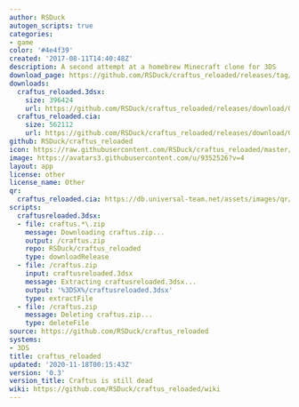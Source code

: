 ```yaml
---
author: RSDuck
autogen_scripts: true
categories:
- game
color: '#4e4f39'
created: '2017-08-11T14:40:48Z'
description: A second attempt at a homebrew Minecraft clone for 3DS
download_page: https://github.com/RSDuck/craftus_reloaded/releases/tag/0.3
downloads:
  craftus_reloaded.3dsx:
    size: 396424
    url: https://github.com/RSDuck/craftus_reloaded/releases/download/0.3/craftus_reloaded.3dsx
  craftus_reloaded.cia:
    size: 562112
    url: https://github.com/RSDuck/craftus_reloaded/releases/download/0.3/craftus_reloaded.cia
github: RSDuck/craftus_reloaded
icon: https://raw.githubusercontent.com/RSDuck/craftus_reloaded/master/icon/craftusreloaded.png
image: https://avatars3.githubusercontent.com/u/9352526?v=4
layout: app
license: other
license_name: Other
qr:
  craftus_reloaded.cia: https://db.universal-team.net/assets/images/qr/craftus_reloaded.cia.png
scripts:
  craftusreloaded.3dsx:
  - file: craftus.*\.zip
    message: Downloading craftus.zip...
    output: /craftus.zip
    repo: RSDuck/craftus_reloaded
    type: downloadRelease
  - file: /craftus.zip
    input: craftusreloaded.3dsx
    message: Extracting craftusreloaded.3dsx...
    output: '%3DSX%/craftusreloaded.3dsx'
    type: extractFile
  - file: /craftus.zip
    message: Deleting craftus.zip...
    type: deleteFile
source: https://github.com/RSDuck/craftus_reloaded
systems:
- 3DS
title: craftus_reloaded
updated: '2020-11-18T00:15:43Z'
version: '0.3'
version_title: Craftus is still dead
wiki: https://github.com/RSDuck/craftus_reloaded/wiki
---
```

